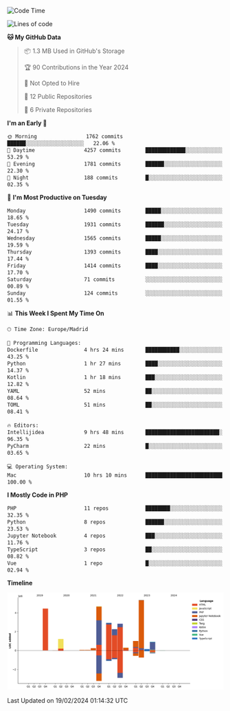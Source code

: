 <!--START_SECTION:waka-->
![Code Time](http://img.shields.io/badge/Code%20Time-47%20hrs%2037%20mins-blue)

![Lines of code](https://img.shields.io/badge/From%20Hello%20World%20I%27ve%20Written-26.3%20million%20lines%20of%20code-blue)

**🐱 My GitHub Data** 

> 📦 1.3 MB Used in GitHub's Storage 
 > 
> 🏆 90 Contributions in the Year 2024
 > 
> 🚫 Not Opted to Hire
 > 
> 📜 12 Public Repositories 
 > 
> 🔑 6 Private Repositories 
 > 
**I'm an Early 🐤** 

```text
🌞 Morning                1762 commits        ██████░░░░░░░░░░░░░░░░░░░   22.06 % 
🌆 Daytime                4257 commits        █████████████░░░░░░░░░░░░   53.29 % 
🌃 Evening                1781 commits        ██████░░░░░░░░░░░░░░░░░░░   22.30 % 
🌙 Night                  188 commits         █░░░░░░░░░░░░░░░░░░░░░░░░   02.35 % 
```
📅 **I'm Most Productive on Tuesday** 

```text
Monday                   1490 commits        █████░░░░░░░░░░░░░░░░░░░░   18.65 % 
Tuesday                  1931 commits        ██████░░░░░░░░░░░░░░░░░░░   24.17 % 
Wednesday                1565 commits        █████░░░░░░░░░░░░░░░░░░░░   19.59 % 
Thursday                 1393 commits        ████░░░░░░░░░░░░░░░░░░░░░   17.44 % 
Friday                   1414 commits        ████░░░░░░░░░░░░░░░░░░░░░   17.70 % 
Saturday                 71 commits          ░░░░░░░░░░░░░░░░░░░░░░░░░   00.89 % 
Sunday                   124 commits         ░░░░░░░░░░░░░░░░░░░░░░░░░   01.55 % 
```


📊 **This Week I Spent My Time On** 

```text
🕑︎ Time Zone: Europe/Madrid

💬 Programming Languages: 
Dockerfile               4 hrs 24 mins       ███████████░░░░░░░░░░░░░░   43.25 % 
Python                   1 hr 27 mins        ████░░░░░░░░░░░░░░░░░░░░░   14.37 % 
Kotlin                   1 hr 18 mins        ███░░░░░░░░░░░░░░░░░░░░░░   12.82 % 
YAML                     52 mins             ██░░░░░░░░░░░░░░░░░░░░░░░   08.64 % 
TOML                     51 mins             ██░░░░░░░░░░░░░░░░░░░░░░░   08.41 % 

🔥 Editors: 
Intellijidea             9 hrs 48 mins       ████████████████████████░   96.35 % 
PyCharm                  22 mins             █░░░░░░░░░░░░░░░░░░░░░░░░   03.65 % 

💻 Operating System: 
Mac                      10 hrs 10 mins      █████████████████████████   100.00 % 
```

**I Mostly Code in PHP** 

```text
PHP                      11 repos            ████████░░░░░░░░░░░░░░░░░   32.35 % 
Python                   8 repos             ██████░░░░░░░░░░░░░░░░░░░   23.53 % 
Jupyter Notebook         4 repos             ███░░░░░░░░░░░░░░░░░░░░░░   11.76 % 
TypeScript               3 repos             ██░░░░░░░░░░░░░░░░░░░░░░░   08.82 % 
Vue                      1 repo              █░░░░░░░░░░░░░░░░░░░░░░░░   02.94 % 
```



**Timeline**

![Lines of Code chart](https://raw.githubusercontent.com/danisoronellas/danisoronellas/main/assets/bar_graph.png)


 Last Updated on 19/02/2024 01:14:32 UTC
<!--END_SECTION:waka-->
